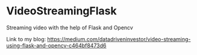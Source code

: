 # VideoStreamingFlask
Streaming video with the help of Flask and Opencv 

Link to my blog: https://medium.com/datadriveninvestor/video-streaming-using-flask-and-opencv-c464bf8473d6
